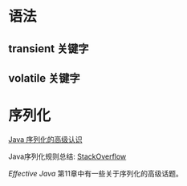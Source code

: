 # 语法

## transient 关键字

## volatile 关键字

# 序列化

[Java 序列化的高级认识](https://www.ibm.com/developerworks/cn/java/j-lo-serial/)

Java序列化规则总结: [StackOverflow](https://stackoverflow.com/questions/16442802/will-serialization-save-the-superclass-fields/16442977#16442977)

_Effective Java_ 第11章中有一些关于序列化的高级话题。
